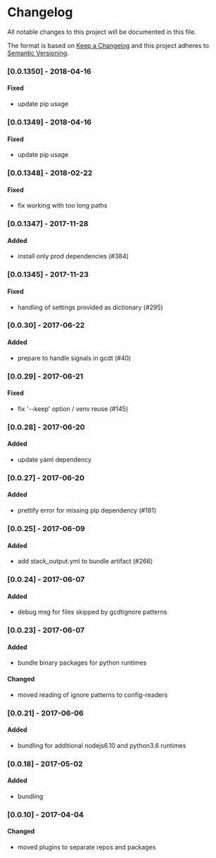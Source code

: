 # Changelog
All notable changes to this project will be documented in this file.

The format is based on [Keep a Changelog](http://keepachangelog.com/en/1.0.0/)
and this project adheres to [Semantic Versioning](http://semver.org/spec/v2.0.0.html).

### [0.0.1350] - 2018-04-16
#### Fixed
- update pip usage

### [0.0.1349] - 2018-04-16
#### Fixed
- update pip usage

### [0.0.1348] - 2018-02-22
#### Fixed
- fix working with too long paths

### [0.0.1347] - 2017-11-28
#### Added
- install only prod dependencies (#384)

### [0.0.1345] - 2017-11-23
#### Fixed
- handling of settings provided as dictionary (#295)

### [0.0.30] - 2017-06-22
#### Added
- prepare to handle signals in gcdt (#40)

### [0.0.29] - 2017-06-21
#### Fixed
- fix '--keep' option / venv reuse (#145)

### [0.0.28] - 2017-06-20
#### Added
- update yaml dependency

### [0.0.27] - 2017-06-20
#### Added
- prettify error for missing pip dependency (#181)

### [0.0.25] - 2017-06-09
#### Added
- add stack_output.yml to bundle artifact (#266)

### [0.0.24] - 2017-06-07
#### Added
- debug msg for files skipped by gcdtignore patterns

### [0.0.23] - 2017-06-07
#### Added
- bundle binary packages for python runtimes
#### Changed
- moved reading of ignore patterns to config-readers 

### [0.0.21] - 2017-06-06
#### Added
- bundling for additional nodejs6.10 and python3.6 runtimes

### [0.0.18] - 2017-05-02
#### Added
- bundling

### [0.0.10] - 2017-04-04
#### Changed
- moved plugins to separate repos and packages
